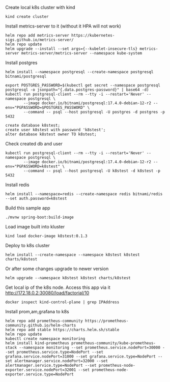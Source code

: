 Create local k8s cluster with kind
```
kind create cluster
```

Install metrics-server to it (without it HPA will not work)
```
helm repo add metrics-server https://kubernetes-sigs.github.io/metrics-server/
helm repo update
helm upgrade --install --set args={--kubelet-insecure-tls} metrics-server metrics-server/metrics-server --namespace kube-system
```

Install postgres
```
helm install --namespace postgresql --create-namespace postgresql bitnami/postgresql

export POSTGRES_PASSWORD=$(kubectl get secret --namespace postgresql postgresql -o jsonpath="{.data.postgres-password}" | base64 -d)
kubectl run postgresql-client --rm --tty -i --restart='Never' --namespace postgresql \
        --image docker.io/bitnami/postgresql:17.4.0-debian-12-r2 --env="PGPASSWORD=$POSTGRES_PASSWORD" \
        --command -- psql --host postgresql -U postgres -d postgres -p 5432

create database k8stest;
create user k8stest with password 'k8stest';
alter database k8stest owner TO k8stest;
```
Check created db and user
```
kubectl run postgresql-client --rm --tty -i --restart='Never' --namespace postgresql \
        --image docker.io/bitnami/postgresql:17.4.0-debian-12-r2 --env="PGPASSWORD=k8stest" \
        --command -- psql --host postgresql -U k8stest -d k8stest -p 5432
```
Install redis
```
helm install --namespace=redis --create-namespace redis bitnami/redis --set auth.password=k8stest
```
Build this sample app
```
./mvnw spring-boot:build-image
```

Load image built into kluster
```
kind load docker-image k8stest:0.1.3
```

Deploy to k8s cluster
```
helm install --create-namespace --namespace k8stest k8stest charts/k8stest
```

Or after some changes upgrade to newer version
```
helm upgrade --namespace k8stest k8stest charts/k8stest
```

Get local ip of the k8s node. Access this app via it http://172.18.0.2:30080/load/factorial/10
```
docker inspect kind-control-plane | grep IPAddress
```

Install prom,am,grafana to k8s
```
helm repo add prometheus-community https://prometheus-community.github.io/helm-charts
helm repo add stable https://charts.helm.sh/stable
helm repo update
kubectl create namespace monitoring
helm install kind-prometheus prometheus-community/kube-prometheus-stack --namespace monitoring --set prometheus.service.nodePort=30000 --set prometheus.service.type=NodePort --set grafana.service.nodePort=31000 --set grafana.service.type=NodePort --set alertmanager.service.nodePort=32000 --set alertmanager.service.type=NodePort --set prometheus-node-exporter.service.nodePort=32001 --set prometheus-node-exporter.service.type=NodePort
```
